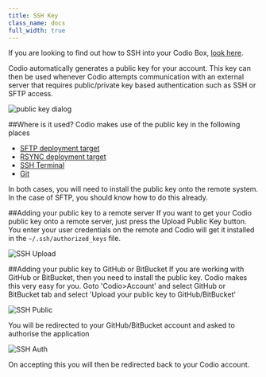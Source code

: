 ```yaml
---
title: SSH Key
class_name: docs
full_width: true
---
```


If you are looking to find out how to SSH into your Codio Box, [look here](/docs/boxes/sshin/ssh-access).

Codio automatically generates a public key for your account. This key can then be used whenever Codio attempts communication with an external server that requires public/private key based authentication such as SSH or SFTP access.

![public key dialog](/img/docs/prefs-account-ssh.png)

##Where is it used?
Codio makes use of the public key in the following places

- [SFTP deployment target](/docs/ide/tools/deployment/type-sftp)
- [RSYNC deployment target](/docs/ide/tools/deployment/type-rsync)
- [SSH Terminal](/docs/ide/tools/ssh)
- [Git](/docs/ide/editing/git)

In both cases, you will need to install the public key onto the remote system. In the case of SFTP, you should know how to do this already.

##Adding your public key to a remote server
If you want to get your Codio public key onto a remote server, just press the Upload Public Key button. You enter your user credentials on the remote and Codio will get it installed in the `~/.ssh/authorized_keys` file.

![SSH Upload](/img/docs/prefs-account-ssh-dialog.png)

##Adding your public key to GitHub or BitBucket
If you are working with GitHub or BitBucket, then you need to install the public key. Codio makes this very easy for you. Goto 'Codio>Account' and select GitHub or BitBucket tab and select 'Upload your public key to GitHub/BitBucket'

![SSH Public](/img/docs/prefs-account-gh1.png)

You will be redirected to your GitHub/BitBucket account and asked to authorise the application

![SSH Auth](/img/docs/prefs-account-ghauth.png)

On accepting this you will then be redirected back to your Codio account.

